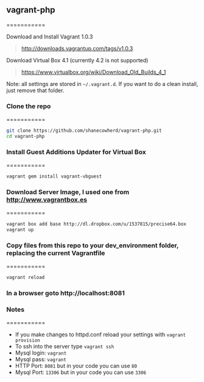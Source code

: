 ## vagrant-php
===========

Download and Install Vagrant 1.0.3
> http://downloads.vagrantup.com/tags/v1.0.3

Download Virtual Box 4.1 (currently 4.2 is not supported)
> https://www.virtualbox.org/wiki/Download_Old_Builds_4_1

Note: all settings are stored in ``` ~/.vagrant.d ```. If you want to do a clean install, just remove that folder.

### Clone the repo
===========
```bash
git clone https://github.com/shanecowherd/vagrant-php.git
cd vagrant-php
```

### Install Guest Additions Updater for Virtual Box
===========
```bash
vagrant gem install vagrant-vbguest
```

### Download Server Image, I used one from http://www.vagrantbox.es
===========
```bash
vagrant box add base http://dl.dropbox.com/u/1537815/precise64.box
vagrant up
```

### Copy files from this repo to your dev_environment folder, replacing the current Vagrantfile
===========
```bash
vagrant reload
```

### In a browser goto http://localhost:8081

### Notes
===========
* If you make changes to httpd.conf reload your settings with ```vagrant provision```
* To ssh into the server type ```vagrant ssh```
* Mysql login: ```vagrant```
* Mysql pass: ```vagrant```
* HTTP Port: ```8081``` but in your code you can use ```80```
* Mysql Port: ```13306``` but in your code you can use ```3306```
